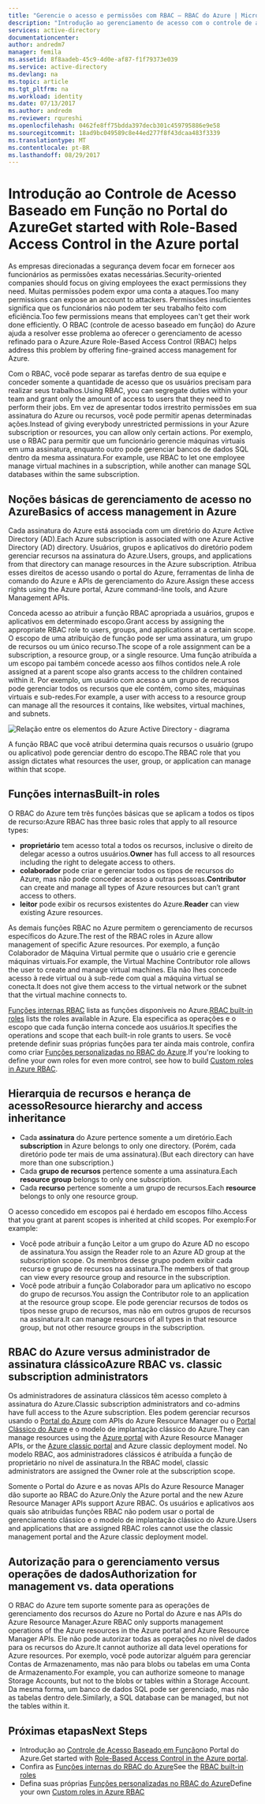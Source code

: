 ```yaml
---
title: "Gerencie o acesso e permissões com RBAC – RBAC do Azure | Microsoft Docs"
description: "Introdução ao gerenciamento de acesso com o controle de acesso baseado em função do Azure no Portal do Azure. Use as atribuições de função para atribuir permissões em seu diretório."
services: active-directory
documentationcenter: 
author: andredm7
manager: femila
ms.assetid: 8f8aadeb-45c9-4d0e-af87-f1f79373e039
ms.service: active-directory
ms.devlang: na
ms.topic: article
ms.tgt_pltfrm: na
ms.workload: identity
ms.date: 07/13/2017
ms.author: andredm
ms.reviewer: rqureshi
ms.openlocfilehash: 0462fe8ff75bdda397decb301c459795886e9e58
ms.sourcegitcommit: 18ad9bc049589c8e44ed277f8f43dcaa483f3339
ms.translationtype: MT
ms.contentlocale: pt-BR
ms.lasthandoff: 08/29/2017
---
```

# <a name="get-started-with-role-based-access-control-in-the-azure-portal"></a><span data-ttu-id="50440-104">Introdução ao Controle de Acesso Baseado em Função no Portal do Azure</span><span class="sxs-lookup"><span data-stu-id="50440-104">Get started with Role-Based Access Control in the Azure portal</span></span>
<span data-ttu-id="50440-105">As empresas direcionadas a segurança devem focar em fornecer aos funcionários as permissões exatas necessárias.</span><span class="sxs-lookup"><span data-stu-id="50440-105">Security-oriented companies should focus on giving employees the exact permissions they need.</span></span> <span data-ttu-id="50440-106">Muitas permissões podem expor uma conta a ataques.</span><span class="sxs-lookup"><span data-stu-id="50440-106">Too many permissions can expose an account to attackers.</span></span> <span data-ttu-id="50440-107">Permissões insuficientes significa que os funcionários não podem ter seu trabalho feito com eficiência.</span><span class="sxs-lookup"><span data-stu-id="50440-107">Too few permissions means that employees can't get their work done efficiently.</span></span> <span data-ttu-id="50440-108">O RBAC (controle de acesso baseado em função) do Azure ajuda a resolver esse problema ao oferecer o gerenciamento de acesso refinado para o Azure.</span><span class="sxs-lookup"><span data-stu-id="50440-108">Azure Role-Based Access Control (RBAC) helps address this problem by offering fine-grained access management for Azure.</span></span>

<span data-ttu-id="50440-109">Com o RBAC, você pode separar as tarefas dentro de sua equipe e conceder somente a quantidade de acesso que os usuários precisam para realizar seus trabalhos.</span><span class="sxs-lookup"><span data-stu-id="50440-109">Using RBAC, you can segregate duties within your team and grant only the amount of access to users that they need to perform their jobs.</span></span> <span data-ttu-id="50440-110">Em vez de apresentar todos irrestrito permissões em sua assinatura do Azure ou recursos, você pode permitir apenas determinadas ações.</span><span class="sxs-lookup"><span data-stu-id="50440-110">Instead of giving everybody unrestricted permissions in your Azure subscription or resources, you can allow only certain actions.</span></span> <span data-ttu-id="50440-111">Por exemplo, use o RBAC para permitir que um funcionário gerencie máquinas virtuais em uma assinatura, enquanto outro pode gerenciar bancos de dados SQL dentro da mesma assinatura.</span><span class="sxs-lookup"><span data-stu-id="50440-111">For example, use RBAC to let one employee manage virtual machines in a subscription, while another can manage SQL databases within the same subscription.</span></span>

## <a name="basics-of-access-management-in-azure"></a><span data-ttu-id="50440-112">Noções básicas de gerenciamento de acesso no Azure</span><span class="sxs-lookup"><span data-stu-id="50440-112">Basics of access management in Azure</span></span>
<span data-ttu-id="50440-113">Cada assinatura do Azure está associada com um diretório do Azure Active Directory (AD).</span><span class="sxs-lookup"><span data-stu-id="50440-113">Each Azure subscription is associated with one Azure Active Directory (AD) directory.</span></span> <span data-ttu-id="50440-114">Usuários, grupos e aplicativos do diretório podem gerenciar recursos na assinatura do Azure.</span><span class="sxs-lookup"><span data-stu-id="50440-114">Users, groups, and applications from that directory can manage resources in the Azure subscription.</span></span> <span data-ttu-id="50440-115">Atribua esses direitos de acesso usando o portal do Azure, ferramentas de linha de comando do Azure e APIs de gerenciamento do Azure.</span><span class="sxs-lookup"><span data-stu-id="50440-115">Assign these access rights using the Azure portal, Azure command-line tools, and Azure Management APIs.</span></span>

<span data-ttu-id="50440-116">Conceda acesso ao atribuir a função RBAC apropriada a usuários, grupos e aplicativos em determinado escopo.</span><span class="sxs-lookup"><span data-stu-id="50440-116">Grant access by assigning the appropriate RBAC role to users, groups, and applications at a certain scope.</span></span> <span data-ttu-id="50440-117">O escopo de uma atribuição de função pode ser uma assinatura, um grupo de recursos ou um único recurso.</span><span class="sxs-lookup"><span data-stu-id="50440-117">The scope of a role assignment can be a subscription, a resource group, or a single resource.</span></span> <span data-ttu-id="50440-118">Uma função atribuída a um escopo pai também concede acesso aos filhos contidos nele.</span><span class="sxs-lookup"><span data-stu-id="50440-118">A role assigned at a parent scope also grants access to the children contained within it.</span></span> <span data-ttu-id="50440-119">Por exemplo, um usuário com acesso a um grupo de recursos pode gerenciar todos os recursos que ele contém, como sites, máquinas virtuais e sub-redes.</span><span class="sxs-lookup"><span data-stu-id="50440-119">For example, a user with access to a resource group can manage all the resources it contains, like websites, virtual machines, and subnets.</span></span>

![Relação entre os elementos do Azure Active Directory - diagrama](./media/role-based-access-control-what-is/rbac_aad.png)

<span data-ttu-id="50440-121">A função RBAC que você atribui determina quais recursos o usuário (grupo ou aplicativo) pode gerenciar dentro do escopo.</span><span class="sxs-lookup"><span data-stu-id="50440-121">The RBAC role that you assign dictates what resources the user, group, or application can manage within that scope.</span></span>

## <a name="built-in-roles"></a><span data-ttu-id="50440-122">Funções internas</span><span class="sxs-lookup"><span data-stu-id="50440-122">Built-in roles</span></span>
<span data-ttu-id="50440-123">O RBAC do Azure tem três funções básicas que se aplicam a todos os tipos de recurso:</span><span class="sxs-lookup"><span data-stu-id="50440-123">Azure RBAC has three basic roles that apply to all resource types:</span></span>

* <span data-ttu-id="50440-124">**proprietário** tem acesso total a todos os recursos, inclusive o direito de delegar acesso a outros usuários.</span><span class="sxs-lookup"><span data-stu-id="50440-124">**Owner** has full access to all resources including the right to delegate access to others.</span></span>
* <span data-ttu-id="50440-125">**colaborador** pode criar e gerenciar todos os tipos de recursos do Azure, mas não pode conceder acesso a outras pessoas.</span><span class="sxs-lookup"><span data-stu-id="50440-125">**Contributor** can create and manage all types of Azure resources but can’t grant access to others.</span></span>
* <span data-ttu-id="50440-126">**leitor** pode exibir os recursos existentes do Azure.</span><span class="sxs-lookup"><span data-stu-id="50440-126">**Reader** can view existing Azure resources.</span></span>

<span data-ttu-id="50440-127">As demais funções RBAC no Azure permitem o gerenciamento de recursos específicos do Azure.</span><span class="sxs-lookup"><span data-stu-id="50440-127">The rest of the RBAC roles in Azure allow management of specific Azure resources.</span></span> <span data-ttu-id="50440-128">Por exemplo, a função Colaborador de Máquina Virtual permite que o usuário crie e gerencie máquinas virtuais.</span><span class="sxs-lookup"><span data-stu-id="50440-128">For example, the Virtual Machine Contributor role allows the user to create and manage virtual machines.</span></span> <span data-ttu-id="50440-129">Ela não lhes concede acesso à rede virtual ou à sub-rede com qual a máquina virtual se conecta.</span><span class="sxs-lookup"><span data-stu-id="50440-129">It does not give them access to the virtual network or the subnet that the virtual machine connects to.</span></span> 

<span data-ttu-id="50440-130">[Funções internas RBAC](role-based-access-built-in-roles.md) lista as funções disponíveis no Azure.</span><span class="sxs-lookup"><span data-stu-id="50440-130">[RBAC built-in roles](role-based-access-built-in-roles.md) lists the roles available in Azure.</span></span> <span data-ttu-id="50440-131">Ela especifica as operações e o escopo que cada função interna concede aos usuários.</span><span class="sxs-lookup"><span data-stu-id="50440-131">It specifies the operations and scope that each built-in role grants to users.</span></span> <span data-ttu-id="50440-132">Se você pretende definir suas próprias funções para ter ainda mais controle, confira como criar [Funções personalizadas no RBAC do Azure](role-based-access-control-custom-roles.md).</span><span class="sxs-lookup"><span data-stu-id="50440-132">If you're looking to define your own roles for even more control, see how to build [Custom roles in Azure RBAC](role-based-access-control-custom-roles.md).</span></span>

## <a name="resource-hierarchy-and-access-inheritance"></a><span data-ttu-id="50440-133">Hierarquia de recursos e herança de acesso</span><span class="sxs-lookup"><span data-stu-id="50440-133">Resource hierarchy and access inheritance</span></span>
* <span data-ttu-id="50440-134">Cada **assinatura** do Azure pertence somente a um diretório.</span><span class="sxs-lookup"><span data-stu-id="50440-134">Each **subscription** in Azure belongs to only one directory.</span></span> <span data-ttu-id="50440-135">(Porém, cada diretório pode ter mais de uma assinatura).</span><span class="sxs-lookup"><span data-stu-id="50440-135">(But each directory can have more than one subscription.)</span></span>
* <span data-ttu-id="50440-136">Cada **grupo de recursos** pertence somente a uma assinatura.</span><span class="sxs-lookup"><span data-stu-id="50440-136">Each **resource group** belongs to only one subscription.</span></span>
* <span data-ttu-id="50440-137">Cada **recurso** pertence somente a um grupo de recursos.</span><span class="sxs-lookup"><span data-stu-id="50440-137">Each **resource** belongs to only one resource group.</span></span>

<span data-ttu-id="50440-138">O acesso concedido em escopos pai é herdado em escopos filho.</span><span class="sxs-lookup"><span data-stu-id="50440-138">Access that you grant at parent scopes is inherited at child scopes.</span></span> <span data-ttu-id="50440-139">Por exemplo:</span><span class="sxs-lookup"><span data-stu-id="50440-139">For example:</span></span>

* <span data-ttu-id="50440-140">Você pode atribuir a função Leitor a um grupo do Azure AD no escopo de assinatura.</span><span class="sxs-lookup"><span data-stu-id="50440-140">You assign the Reader role to an Azure AD group at the subscription scope.</span></span> <span data-ttu-id="50440-141">Os membros desse grupo podem exibir cada recurso e grupo de recursos na assinatura.</span><span class="sxs-lookup"><span data-stu-id="50440-141">The members of that group can view every resource group and resource in the subscription.</span></span>
* <span data-ttu-id="50440-142">Você pode atribuir a função Colaborador para um aplicativo no escopo do grupo de recursos.</span><span class="sxs-lookup"><span data-stu-id="50440-142">You assign the Contributor role to an application at the resource group scope.</span></span> <span data-ttu-id="50440-143">Ele pode gerenciar recursos de todos os tipos nesse grupo de recursos, mas não em outros grupos de recursos na assinatura.</span><span class="sxs-lookup"><span data-stu-id="50440-143">It can manage resources of all types in that resource group, but not other resource groups in the subscription.</span></span>

## <a name="azure-rbac-vs-classic-subscription-administrators"></a><span data-ttu-id="50440-144">RBAC do Azure versus administrador de assinatura clássico</span><span class="sxs-lookup"><span data-stu-id="50440-144">Azure RBAC vs. classic subscription administrators</span></span>
<span data-ttu-id="50440-145">Os administradores de assinatura clássicos têm acesso completo à assinatura do Azure.</span><span class="sxs-lookup"><span data-stu-id="50440-145">Classic subscription administrators and co-admins have full access to the Azure subscription.</span></span> <span data-ttu-id="50440-146">Eles podem gerenciar recursos usando o [Portal do Azure](https://portal.azure.com) com APIs do Azure Resource Manager ou o [Portal Clássico do Azure](https://manage.windowsazure.com) e o modelo de implantação clássico do Azure.</span><span class="sxs-lookup"><span data-stu-id="50440-146">They can manage resources using the [Azure portal](https://portal.azure.com) with Azure Resource Manager APIs, or the [Azure classic portal](https://manage.windowsazure.com) and Azure classic deployment model.</span></span> <span data-ttu-id="50440-147">No modelo RBAC, aos administradores clássicos é atribuída a função de proprietário no nível de assinatura.</span><span class="sxs-lookup"><span data-stu-id="50440-147">In the RBAC model, classic administrators are assigned the Owner role at the subscription scope.</span></span>

<span data-ttu-id="50440-148">Somente o Portal do Azure e as novas APIs do Azure Resource Manager dão suporte ao RBAC do Azure.</span><span class="sxs-lookup"><span data-stu-id="50440-148">Only the Azure portal and the new Azure Resource Manager APIs support Azure RBAC.</span></span> <span data-ttu-id="50440-149">Os usuários e aplicativos aos quais são atribuídas funções RBAC não podem usar o portal de gerenciamento clássico e o modelo de implantação clássico do Azure.</span><span class="sxs-lookup"><span data-stu-id="50440-149">Users and applications that are assigned RBAC roles cannot use the classic management portal and the Azure classic deployment model.</span></span>

## <a name="authorization-for-management-vs-data-operations"></a><span data-ttu-id="50440-150">Autorização para o gerenciamento versus operações de dados</span><span class="sxs-lookup"><span data-stu-id="50440-150">Authorization for management vs. data operations</span></span>
<span data-ttu-id="50440-151">O RBAC do Azure tem suporte somente para as operações de gerenciamento dos recursos do Azure no Portal do Azure e nas APIs do Azure Resource Manager.</span><span class="sxs-lookup"><span data-stu-id="50440-151">Azure RBAC only supports management operations of the Azure resources in the Azure portal and Azure Resource Manager APIs.</span></span> <span data-ttu-id="50440-152">Ele não pode autorizar todas as operações no nível de dados para os recursos do Azure.</span><span class="sxs-lookup"><span data-stu-id="50440-152">It cannot authorize all data level operations for Azure resources.</span></span> <span data-ttu-id="50440-153">Por exemplo, você pode autorizar alguém para gerenciar Contas de Armazenamento, mas não para blobs ou tabelas em uma Conta de Armazenamento.</span><span class="sxs-lookup"><span data-stu-id="50440-153">For example, you can authorize someone to manage Storage Accounts, but not to the blobs or tables within a Storage Account.</span></span> <span data-ttu-id="50440-154">Da mesma forma, um banco de dados SQL pode ser gerenciado, mas não as tabelas dentro dele.</span><span class="sxs-lookup"><span data-stu-id="50440-154">Similarly, a SQL database can be managed, but not the tables within it.</span></span>

## <a name="next-steps"></a><span data-ttu-id="50440-155">Próximas etapas</span><span class="sxs-lookup"><span data-stu-id="50440-155">Next Steps</span></span>
* <span data-ttu-id="50440-156">Introdução ao [Controle de Acesso Baseado em Função](role-based-access-control-configure.md)no Portal do Azure.</span><span class="sxs-lookup"><span data-stu-id="50440-156">Get started with [Role-Based Access Control in the Azure portal](role-based-access-control-configure.md).</span></span>
* <span data-ttu-id="50440-157">Confira as [Funções internas do RBAC do Azure](role-based-access-built-in-roles.md)</span><span class="sxs-lookup"><span data-stu-id="50440-157">See the [RBAC built-in roles](role-based-access-built-in-roles.md)</span></span>
* <span data-ttu-id="50440-158">Defina suas próprias [Funções personalizadas no RBAC do Azure](role-based-access-control-custom-roles.md)</span><span class="sxs-lookup"><span data-stu-id="50440-158">Define your own [Custom roles in Azure RBAC](role-based-access-control-custom-roles.md)</span></span>
